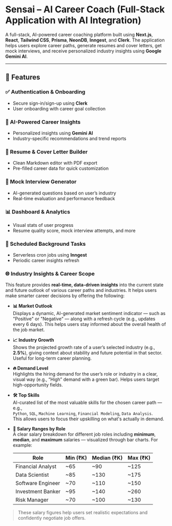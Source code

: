 # Sensai – AI Career Coach (Full-Stack Application with AI Integration)
A full-stack, AI-powered career coaching platform built using **Next.js**, **React**, **Tailwind CSS**, **Prisma**, **NeonDB**, **Inngest**, and **Clerk**. The application helps users explore career paths, generate resumes and cover letters, get mock interviews, and receive personalized industry insights using **Google Gemini AI**.

---

## 🚀 Features

### ✅ Authentication & Onboarding
- Secure sign-in/sign-up using **Clerk**
- User onboarding with career goal collection

### 🧠 AI-Powered Career Insights
- Personalized insights using **Gemini AI**
- Industry-specific recommendations and trend reports

### 📄 Resume & Cover Letter Builder
- Clean Markdown editor with PDF export
- Pre-filled career data for quick customization

### 🤖 Mock Interview Generator
- AI-generated questions based on user’s industry
- Real-time evaluation and performance feedback

### 📊 Dashboard & Analytics
- Visual stats of user progress
- Resume quality score, mock interview attempts, and more

### 🔁 Scheduled Background Tasks
- Serverless cron jobs using **Inngest**
- Periodic career insights refresh

### 🌐 Industry Insights & Career Scope

This feature provides **real-time, data-driven insights** into the current state and future outlook of various career paths and industries. It helps users make smarter career decisions by offering the following:

- **📊 Market Outlook**  
  Displays a dynamic, AI-generated market sentiment indicator — such as "Positive" or "Negative" — along with a refresh cycle (e.g., updates every 6 days). This helps users stay informed about the overall health of the job market.

- **📈 Industry Growth**  
  Shows the projected growth rate of a user’s selected industry (e.g., **2.5%**), giving context about stability and future potential in that sector. Useful for long-term career planning.

- **🔥 Demand Level**  
  Highlights the hiring demand for the user’s role or industry in a clear, visual way (e.g., “High” demand with a green bar). Helps users target high-opportunity fields.

- **🛠 Top Skills**  
  AI-curated list of the most valuable skills for the chosen career path — e.g.,  
  `Python`, `SQL`, `Machine Learning`, `Financial Modeling`, `Data Analysis`.  
  This allows users to focus their upskilling on what's actually in demand.

- **💸 Salary Ranges by Role**  
  A clear salary breakdown for different job roles including **minimum**, **median**, and **maximum** salaries — visualized through bar charts. For example:

  | Role               | Min (₹K) | Median (₹K) | Max (₹K) |
  |--------------------|----------|-------------|----------|
  | Financial Analyst   | ~65      | ~90         | ~125     |
  | Data Scientist      | ~85      | ~130        | ~175     |
  | Software Engineer   | ~70      | ~110        | ~150     |
  | Investment Banker   | ~95      | ~140        | ~260     |
  | Risk Manager        | ~70      | ~100        | ~130     |

> These salary figures help users set realistic expectations and confidently negotiate job offers.

